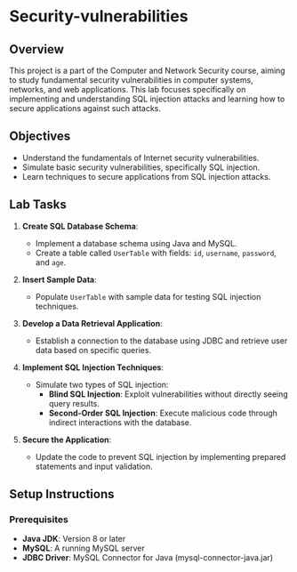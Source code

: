 # Security-vulnerabilities

## Overview

This project is a part of the Computer and Network Security course, aiming to study fundamental security vulnerabilities in computer systems, networks, and web applications. This lab focuses specifically on implementing and understanding SQL injection attacks and learning how to secure applications against such attacks.

## Objectives

- Understand the fundamentals of Internet security vulnerabilities.
- Simulate basic security vulnerabilities, specifically SQL injection.
- Learn techniques to secure applications from SQL injection attacks.

## Lab Tasks

1. **Create SQL Database Schema**: 
   - Implement a database schema using Java and MySQL.
   - Create a table called `UserTable` with fields: `id`, `username`, `password`, and `age`.

2. **Insert Sample Data**: 
   - Populate `UserTable` with sample data for testing SQL injection techniques.

3. **Develop a Data Retrieval Application**:
   - Establish a connection to the database using JDBC and retrieve user data based on specific queries.

4. **Implement SQL Injection Techniques**:
   - Simulate two types of SQL injection:
     - **Blind SQL Injection**: Exploit vulnerabilities without directly seeing query results.
     - **Second-Order SQL Injection**: Execute malicious code through indirect interactions with the database.

5. **Secure the Application**:
   - Update the code to prevent SQL injection by implementing prepared statements and input validation.

## Setup Instructions

### Prerequisites

- **Java JDK**: Version 8 or later
- **MySQL**: A running MySQL server
- **JDBC Driver**: MySQL Connector for Java (mysql-connector-java.jar)

